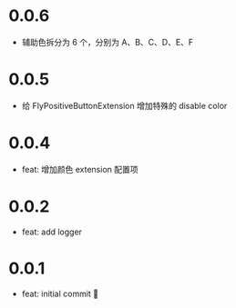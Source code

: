 # 0.0.6

- 辅助色拆分为 6 个，分别为 A、B、C、D、E、F

# 0.0.5

- 给 FlyPositiveButtonExtension 增加特殊的 disable color

# 0.0.4

- feat: 增加颜色 extension 配置项

# 0.0.2

- feat: add logger

# 0.0.1

- feat: initial commit 🎉
